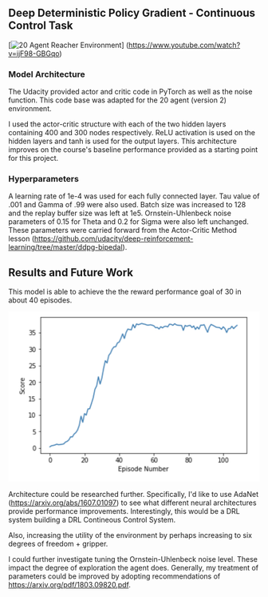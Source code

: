 ## Deep Deterministic Policy Gradient - Continuous Control Task

[![20 Agent Reacher Environment](https://img.youtube.com/vi/ijF98-GBGqo/0.jpg)]
(https://www.youtube.com/watch?v=ijF98-GBGqo)

### Model Architecture
The Udacity provided actor and critic code in PyTorch as well as the noise function.  This code base was adapted for the 20 agent (version 2) environment. 

I used the actor-critic structure with each of the two hidden layers containing 400 and 300 nodes respectively.  ReLU activation is used on the hidden layers and tanh is used for the output layers. This architecture improves on the course's baseline performance provided as a starting point for this project.


### Hyperparameters
A learning rate of 1e-4 was used for each fully connected layer.  Tau value of .001 and Gamma of .99 were also used. Batch size was increased to 128 and the replay buffer size was left at 1e5.  Ornstein-Uhlenbeck noise parameters of 0.15 for Theta and 0.2 for Sigma were also left unchanged. These parameters were carried forward from the Actor-Critic Method lesson (https://github.com/udacity/deep-reinforcement-learning/tree/master/ddpg-bipedal).


## Results and Future Work

This model is able to achieve the the reward performance goal of 30 in about 40 episodes.

<img src="score_episode_num.png" width="510" height="340" />

Architecture could be researched further.  Specifically, I'd like to use AdaNet (https://arxiv.org/abs/1607.01097) to see what different neural architectures provide performance improvements.  Interestingly, this would be a DRL system building a DRL Contineous Control System.  

Also, increasing the utility of the environment by perhaps increasing to six degrees of freedom + gripper. 

I could further investigate tuning the Ornstein-Uhlenbeck noise level.  These impact the degree of exploration the agent does.  Generally, my treatment of parameters could be improved by adopting recommendations of https://arxiv.org/pdf/1803.09820.pdf.
